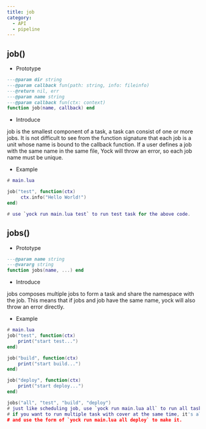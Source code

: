 ```yaml
---
title: job
category:
  - API
  - pipeline
---
```


## job()

* Prototype
```lua
---@param dir string
---@param callback fun(path: string, info: fileinfo)
---@return nil, err
---@param name string
---@param callback fun(ctx: context)
function job(name, callback) end
```

* Introduce

job is the smallest component of a task, a task can consist of one or more jobs.
It is not difficult to see from the function signature that each job is a unit
whose name is bound to the callback function. If a user defines a job with the same
name in the same file, Yock will throw an error, so each job name must be unique.

* Example
```lua
# main.lua

job("test", function(ctx)
     ctx.info("Hello World!")
end)

# use `yock run main.lua test` to run test task for the above code.
```
## jobs()

* Prototype
```lua
---@param name string
---@vararg string
function jobs(name, ...) end
```

* Introduce

jobs composes multiple jobs to form a task and share the namespace with the job. This means that if jobs and job have the same name, yock will also throw an error directly.

* Example
```lua
# main.lua
job("test", function(ctx)
    print("start test...")
end)

job("build", function(ctx)
    print("start build...")
end)

job("deploy", function(ctx)
    print("start deploy...")
end)

jobs("all", "test", "build", "deploy")
# just like scheduling job, use `yock run main.lua all` to run all task one by one.
# if you want to run multiple task with cover at the same time, it's also supported
# and use the form of `yock run main.lua all deploy` to make it.
```
